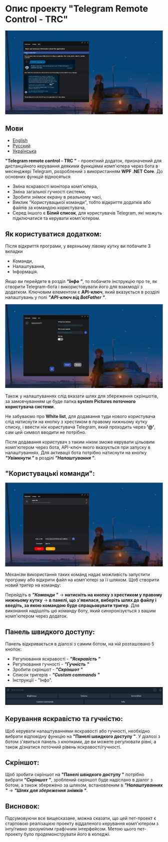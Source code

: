 # Опис проекту "Telegram Remote Control - TRC" 

![Попередній перегляд](Images/trc_img1.png)

## Мови
- [English](./README.md)
- [Русский](./README_RU.md)
- [Українська](./README_UA.md)

**"Telegram remote control - TRC "** - проектний додаток, призначений для дистанційного керування деякими функціями комп'ютера через бота в месенджері Telegram, розроблений з використанням **WPF .NET Core**. До основних функцій відносяться
- Зміна яскравості монітора комп'ютера,
- Зміна загальної гучності системи,
- Зробити знімок екрану в реальному часі,
- Виклик "Користувацької команди", тобто відкриття додатків або файлів за командою користувача,
- Серед іншого є **Білий список**, для користувачів Telegram, які можуть підключатися та керувати комп'ютером.


## Як користуватися додатком:
Після відкриття програми, у верхньому лівому кутку ви побачите 3 вкладки
- Команди,
- Налаштування,
- Інформація.

Якщо ви перейдете в розділ ***"Інфо "***, то побачите інструкцію про те, як створити Telegram-бота і використовувати його для взаємодії з додатком.
Ключовим елементом є **API-ключ**, який вказується в розділі налаштувань у полі ***"API-ключ від BotFather "***.

![Попередній перегляд](Images/trc_img4_.png)

Також у налаштуваннях слід вказати шлях для збереження скріншотів, за замовчуванням це буде папка **system Pictures поточного користувача системи**.

Не забуваємо про **White list**, для додавання туди нового користувача слід натиснути на кнопку з хрестиком в правому нижньому кутку списку, і ввести нік користувача Telegram, який проходить через **'@'**, сам цей символ вводити не потрібно. 

Після додавання користувач з таким ніком зможе керувати цільовим комп'ютером через бота, API-ключ якого вказується при запуску в налаштуваннях.
Для активації бота потрібно натиснути на кнопку ***"Увімкнути "*** в розділі ***"Налаштування "***.

## "Користувацькі команди":
![Попередній перегляд](Images/trc_img2.png)

Механізм використання таких команд надає можливість запустити програму або відкрити файл на комп'ютері за її шляхом. 
Щоб створити новий тригер на команду:

 Перейдіть в ***"Команди "*** -> **натисніть на кнопку з хрестиком у правому нижньому кутку** -> **в панелі, що з'явилася, виберіть шлях до файлу і введіть, за якою командою буде спрацьовувати тригер**. 
Для виконання надішліть цю команду боту, який синхронізується з вашим комп'ютером через додаток.

## Панель швидкого доступу:
Панель відкривається в діалозі з самим ботом, на ній розташовано 5 кнопок:
- Регулювання яскравості - ***"Яскравість "***
- Регулювання гучності - ***"Гучність "***
- Зробити скріншот - ***"Скріншот "***
- Список тригерів - ***"Custom commands "***
- Інструкції - "Інфо".

![Попередній перегляд](Images/trc_img3.png)

## Керування яскравістю та гучністю:
Щоб керувати налаштуваннями яскравості або гучності, необхідно вибрати відповідну функцію на **"Панелі швидкого доступу "**.
У діалозі з ботом з'явиться панель з кнопками, де ви можете регулювати рівні, а також дізнатися поточний рівень яскравості/гучності.

## Скріншот:
Щоб зробити скріншот на **"Панелі швидкого доступу "** потрібно вибрати ***"Скріншот "***, зроблений скріншот буде надіслано в діалог з ботом, а також збережено за шляхом, встановленим в ***"Налаштуваннях "*** -> ***"Шлях для збереження знімків "***.

## Висновок:
Підсумовуючи все вищесказане, можна сказати, що цей пет-проект є стартовою реалізацією проекту віддаленого керування комп'ютером з інтуїтивно зрозумілим графічним інтерфейсом. Метою цього пет-проекту було продемонструвати його в коледжі.
